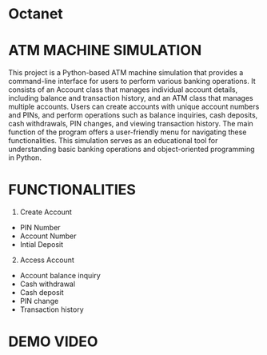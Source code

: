 # Octanet
# ATM MACHINE SIMULATION
This project is a Python-based ATM machine simulation that provides a command-line interface for users to perform various banking operations. It consists of an Account class that manages individual account details, including balance and transaction history, and an ATM class that manages multiple accounts. Users can create accounts with unique account numbers and PINs, and perform operations such as balance inquiries, cash deposits, cash withdrawals, PIN changes, and viewing transaction history. The main function of the program offers a user-friendly menu for navigating these functionalities. This simulation serves as an educational tool for understanding basic banking operations and object-oriented programming in Python.

# FUNCTIONALITIES
1. Create Account
- PIN Number
- Account Number
- Intial Deposit
2. Access Account
- Account balance inquiry
- Cash withdrawal
- Cash deposit
- PIN change
- Transaction history

# DEMO VIDEO
